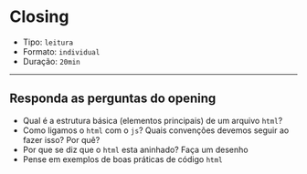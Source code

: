 # Closing

- Tipo: `leitura`
- Formato: `individual`
- Duração: `20min`

***

## Responda as perguntas do opening

- Qual é a estrutura básica (elementos principais) de um arquivo `html`?
- Como ligamos o `html` com o `js`? Quais convenções devemos seguir ao fazer
  isso? Por quê?
- Por que se diz que o `html` esta aninhado? Faça um desenho
- Pense em exemplos de boas práticas de código `html`
